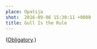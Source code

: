 ```yaml
---
place: Opatija
shot:  2016-09-06 15:30:11 +0000
title: Gull Is the Rule
---
```


([Obligatory](https://www.youtube.com/watch?v=2WNrx2jq184).)
